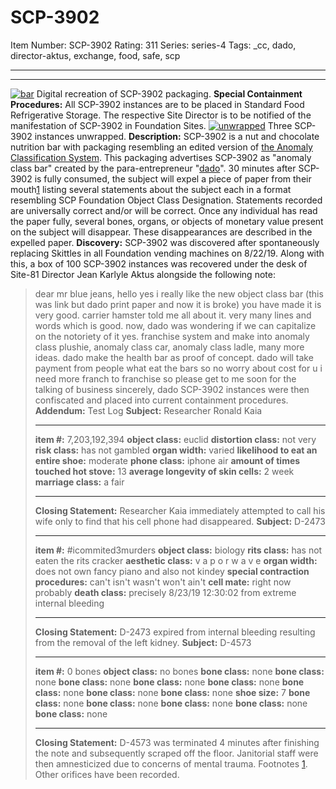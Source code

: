 # SCP-3902
Item Number: SCP-3902
Rating: 311
Series: series-4
Tags: _cc, dado, director-aktus, exchange, food, safe, scp

---

* * *
[![bar](https://scp-wiki.wdfiles.com/local--resized-images/scp-3902/bar/medium.jpg)](https://scp-wiki.wdfiles.com/local--files/scp-3902/bar)
Digital recreation of SCP-3902 packaging.
**Special Containment Procedures:** All SCP-3902 instances are to be placed in Standard Food Refrigerative Storage. The respective Site Director is to be notified of the manifestation of SCP-3902 in Foundation Sites.
[![unwrapped](https://scp-wiki.wdfiles.com/local--resized-images/scp-3902/unwrapped/medium.jpg)](https://scp-wiki.wdfiles.com/local--files/scp-3902/unwrapped)
Three SCP-3902 instances unwrapped.
**Description:** SCP-3902 is a nut and chocolate nutrition bar with packaging resembling an edited version of [the Anomaly Classification System](http://scp-wiki.wikidot.com/classification-committee-memo). This packaging advertises SCP-3902 as "anomaly class bar" created by the para-entrepreneur "[dado](http://scp-wiki.wikidot.com/dado-hub)". 30 minutes after SCP-3902 is fully consumed, the subject will expel a piece of paper from their mouth[1](javascript:;) listing several statements about the subject each in a format resembling SCP Foundation Object Class Designation.
Statements recorded are universally correct and/or will be correct. Once any individual has read the paper fully, several bones, organs, or objects of monetary value present on the subject will disappear. These disappearances are described in the expelled paper.
**Discovery:** SCP-3902 was discovered after spontaneously replacing Skittles in all Foundation vending machines on 8/22/19. Along with this, a box of 100 SCP-3902 instances was recovered under the desk of Site-81 Director Jean Karlyle Aktus alongside the following note:
> dear mr blue jeans,
> hello yes i really like the new object class bar (this was link but dado print paper and now it is broke) you have made it is very good. carrier hamster told me all about it. very many lines and words which is good.
> now, dado was wondering if we can capitalize on the notoriety of it yes. franchise system and make into anomaly class plushie, anomaly class car, anomaly class ladle, many more ideas. dado make the health bar as proof of concept. dado will take payment from people what eat the bars so no worry about cost for u
> i need more franch to franchise so please get to me soon for the talking of business
> sincerely,
> dado
SCP-3902 instances were then confiscated and placed into current containment procedures.
**Addendum:** Test Log
> **Subject:** Researcher Ronald Kaia
> * * *
> **item #:** 7,203,192,394
> **object class:** euclid
> **distortion class:** not very
> **risk class:** has not gambled
> **organ width:** varied
> **likelihood to eat an entire shoe:** moderate
> **phone class:** iphone air
> **amount of times touched hot stove:** 13
> **average longevity of skin cells:** 2 week
> **marriage class:** a fair
> * * *
> **Closing Statement:** Researcher Kaia immediately attempted to call his wife only to find that his cell phone had disappeared.
> **Subject:** D-2473
> * * *
> **item #:** #icommited3murders
> **object class:** biology
> **rits class:** has not eaten the rits cracker
> **aesthetic class:** v a p o r w a v e
> **organ width:** does not own fancy piano and also not kindey
> **special contraction procedures:** can't isn't wasn't won't ain't
> **cell mate:** right now probably
> **death class:** precisely 8/23/19 12:30:02 from extreme internal bleeding
> * * *
> **Closing Statement:** D-2473 expired from internal bleeding resulting from the removal of the left kidney.
> **Subject:** D-4573
> * * *
> **item #:** 0 bones
> **object class:** no bones
> **bone class:** none
> **bone class:** none
> **bone class:** none
> **bone class:** none
> **bone class:** none
> **bone class:** none
> **bone class:** none
> **bone class:** none
> **shoe size:** 7
> **bone class:** none
> **bone class:** none
> **bone class:** none
> **bone class:** none
> **bone class:** none
> * * *
> **Closing Statement:** D-4573 was terminated 4 minutes after finishing the note and subsequently scraped off the floor. Janitorial staff were then amnesticized due to concerns of mental trauma.
Footnotes
[1](javascript:;). Other orifices have been recorded.